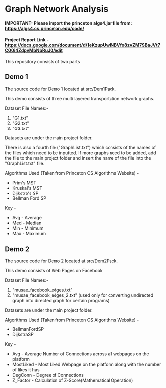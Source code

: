# Graph Network Analysis

#### IMPORTANT: Please import the princeton algs4.jar file from: https://algs4.cs.princeton.edu/code/ <br>

#### Project Report Link - https://docs.google.com/document/d/1eKzupUwlNBVfo8zvZM7SBaJVt7C00i4ZdpvMbNbRuJ0/edit <br>

This repository consists of two parts

## Demo 1 

The source code for Demo 1 located at src/Dem1Pack.

This demo consists of three multi layered transportation network graphs.  <br>

Dataset File Names:- <br>
1. "G1.txt"
2. "G2.txt"
3. "G3.txt" <br>

Datasets are under the main project folder.

There is also a fourth file ("GraphList.txt") which consists of the names of the files which need to be inputted.
If more graphs need to be added, add the file to the main project folder and insert the name of 
the file into the "GraphList.txt" file.

Algorithms Used (Taken from Princeton CS Algorithms Website) - 
- Prim's MST
- Kruskal's MST
- Dijkstra's SP
- Bellman Ford SP

Key - 
- Avg - Average
- Med - Median
- Min - Minimum
- Max - Maximum


## Demo 2

The source code for Demo 2 located at src/Dem2Pack.

This demo consists of Web Pages on Facebook  <br>

Dataset File Names:- <br> 
1. "musae_facebook_edges.txt"
2. "musae_facebook_edges_2.txt" (used only for converting undirected graph into directed graph for certain programs)

Datasets are under the main project folder.

Algorithms Used (Taken from Princeton CS Algorithms Website) - 
- BellmanFordSP
- DijkstraSP


Key -
- Avg - Average Number of Connections across all webpages on the platform <br>
- MostLiked - Most Liked Webpage on the platform along with the number of likes it has <br>
- DegConn - Degree of Connections
- Z_Factor - Calculation of Z-Score(Mathematical Operation)





